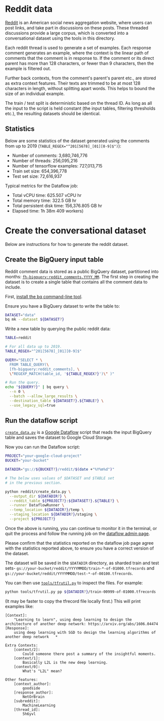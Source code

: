 # Reddit data

[Reddit](https://www.reddit.com/) is an American social news aggregation website, where users can post links, and take part in discussions on these posts. These threaded discussions provide a large corpus, which is converted into a conversational dataset using the tools in this directory.

Each reddit thread is used to generate a set of examples. Each response comment generates an example, where the context is the linear path of comments that the comment is in response to. If the comment or its direct parent has more than 128 characters, or fewer than 9 characters, then the example is filtered out.

Further back contexts, from the comment's parent's parent etc., are stored as extra context features. Their texts are trimmed to be at most 128 characters in length, without splitting apart words. This helps to bound the size of an individual example.

The train / test split is deterministic based on the thread ID. As long as all the input to the script is held constant (the input tables, filtering thresholds etc.), the resulting datasets should be identical.


## Statistics

Below are some statistics of the dataset generated using the comments from
up to 2019 (`TABLE_REGEX="^201[5678]_[01][0-9]$")`):


* Number of comments: 3,680,746,776
* Number of threads: 256,095,216
* Number of tensorflow examples: 727,013,715
* Train set size: 654,396,778
* Test set size: 72,616,937

Typical metrics for the Dataflow job:

* Total vCPU time:  625.507 vCPU hr
* Total memory time: 322.5 GB hr
* Total persistent disk time: 156,376.805 GB hr
* Elapsed time: 1h 38m 409 workers)

# Create the conversational dataset

Below are instructions for how to generate the reddit dataset.

## Create the BigQuery input table

Reddit comment data is stored as a public BigQuery dataset, partitioned into months: [`fh-bigquery:reddit_comments.YYYY_MM`](https://console.cloud.google.com/bigquery?p=fh-bigquery&d=reddit_comments&page=dataset). The first step in creating the dataset is to create a single table that contains all the comment data to include.

First, [install the bq command-line tool](https://cloud.google.com/bigquery/docs/bq-command-line-tool).

Ensure you have a BigQuery dataset to write the table to:

```bash
DATASET="data"
bq mk --dataset ${DATASET?}
```

Write a new table by querying the public reddit data:

```bash
TABLE=reddit

# For all data up to 2019.
TABLE_REGEX="^201[5678]_[01][0-9]$"

QUERY="SELECT * \
  FROM TABLE_QUERY(\
  [fh-bigquery:reddit_comments], \
  \"REGEXP_MATCH(table_id, '${TABLE_REGEX?}')\" )"

# Run the query.
echo "${QUERY?}" | bq query \
  --n 0 \
  --batch --allow_large_results \
  --destination_table ${DATASET?}.${TABLE?} \
  --use_legacy_sql=true
```

## Run the dataflow script

[`create_data.py`](create_data.py) is a [Google Dataflow](https://cloud.google.com/dataflow/) script that reads the input BigQuery table and saves the dataset to Google Cloud Storage.


Now you can run the Dataflow script:

```bash
PROJECT="your-google-cloud-project"
BUCKET="your-bucket"

DATADIR="gs://${BUCKET?}/reddit/$(date +"%Y%m%d")"

# The below uses values of $DATASET and $TABLE set
# in the previous section.

python reddit/create_data.py \
  --output_dir ${DATADIR?} \
  --reddit_table ${PROJECT?}:${DATASET?}.${TABLE?} \
  --runner DataflowRunner \
  --temp_location ${DATADIR?}/temp \
  --staging_location ${DATADIR?}/staging \
  --project ${PROJECT?}
```

Once the above is running, you can continue to monitor it in the terminal, or quit the process and follow the running job on the
[dataflow admin page](https://console.cloud.google.com/dataflow).

Please confirm that the statistics reported on the dataflow job page agree with the statistics reported above, to ensure you have a correct version of the dataset.

The dataset will be saved in the `$DATADIR` directory, as sharded train and test sets- `gs://your-bucket/reddit/YYYYMMDD/train-*-of-01000.tfrecords` and
`gs://your-bucket/reddit/YYYYMMDD/test-*-of-00100.tfrecords`.

You can then use [`tools/tfrutil.py`](/tools/tfrutil.py) to inspect the files. For example:

```bash
python tools/tfrutil.py pp ${DATADIR?}/train-00999-of-01000.tfrecords
```

(It may be faster to copy the tfrecord file locally first.) This will print examples like:

```
[Context]:
	"Learning to learn", using deep learning to design the architecture of another deep network: https://arxiv.org/abs/1606.04474
[Response]:
	using deep learning with SGD to design the learning algorithms of another deep network   *

Extra Contexts:
	[context/2]:
		Could someone there post a summary of the insightful moments.
	[context/1]:
		Basically L2L is the new deep learning.
	[context/0]:
		What's "L2L" mean?

Other features:
	[context_author]:
		goodside
	[response_author]:
		NetOrBrain
	[subreddit]:
		MachineLearning
	[thread_id]:
		5h6yvl
```
